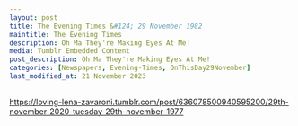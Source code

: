 ```yaml
---
layout: post
title: The Evening Times &#124; 29 November 1982
maintitle: The Evening Times
description: Oh Ma They're Making Eyes At Me!
media: Tumblr Embedded Content
post_description: Oh Ma They're Making Eyes At Me!
categories: [Newspapers, Evening-Times, OnThisDay29November]
last_modified_at: 21 November 2023
---
```


 <div class="tumblr-post" data-href="https://embed.tumblr.com/embed/post/EL5qzF68tHkfhqTj4tuwlw/636078500940595200" data-did="1326fcf867518f6fc3bcb178fa32315e8bb21b81"><a href="https://loving-lena-zavaroni.tumblr.com/post/636078500940595200/29th-november-2020-tuesday-29th-november-1977">https://loving-lena-zavaroni.tumblr.com/post/636078500940595200/29th-november-2020-tuesday-29th-november-1977</a></div>  <script async src="https://assets.tumblr.com/post.js"></script>

